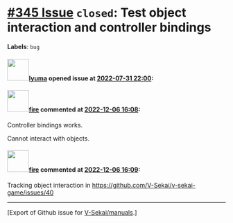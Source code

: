 # [\#345 Issue](https://github.com/V-Sekai/manuals/issues/345) `closed`: Test object interaction and controller bindings
**Labels**: `bug`


#### <img src="https://avatars.githubusercontent.com/u/39946030?v=4" width="50">[lyuma](https://github.com/lyuma) opened issue at [2022-07-31 22:00](https://github.com/V-Sekai/manuals/issues/345):



#### <img src="https://avatars.githubusercontent.com/u/32321?u=c2e06a3d2b49a467aa907e54aa259516440267cc&v=4" width="50">[fire](https://github.com/fire) commented at [2022-12-06 16:08](https://github.com/V-Sekai/manuals/issues/345#issuecomment-1339609567):

Controller bindings works.

Cannot interact with objects.

#### <img src="https://avatars.githubusercontent.com/u/32321?u=c2e06a3d2b49a467aa907e54aa259516440267cc&v=4" width="50">[fire](https://github.com/fire) commented at [2022-12-06 16:09](https://github.com/V-Sekai/manuals/issues/345#issuecomment-1339610718):

Tracking object interaction in https://github.com/V-Sekai/v-sekai-game/issues/40


-------------------------------------------------------------------------------



[Export of Github issue for [V-Sekai/manuals](https://github.com/V-Sekai/manuals).]
